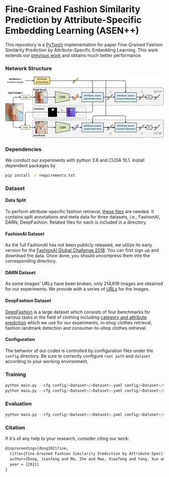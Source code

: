 # Fine-Grained Fashion Similarity Prediction by Attribute-Specific Embedding Learning (ASEN++)

This repository is a [PyTorch](https://pytorch.org/) implementation for paper Fine-Grained Fashion Similarity Prediction by Attribute-Specific Embedding Learning. This work extends our [previous work](https://github.com/maryeon/asen) and obtains much better performance.

### Network Structure

![network structure](imgs/framework.png)

### Dependencies

We conduct our experiments with python 3.6 and CUDA 10.1. Install dependent packages by

```sh
pip install -r requirements.txt
```

### Dataset

#### Data Split

To perform attribute-specific fashion retrieval, [these files](https://drive.google.com/file/d/1_Cyo-IkHYU977bneTXaMC_f63e3vLfSA/view?usp=sharing) are needed. It contains split annotations and meta data for three datasets, i.e., FashionAI, DARN, DeepFashion. Related files for each is included in a directory.

#### FashionAI Dataset

As the full FashionAI has not been publicly released, we utilize its early version for the [FashionAI Global Challenge 2018](https://tianchi.aliyun.com/competition/entrance/231671/introduction?spm=5176.12281949.1003.9.493e3eafCXLQGm). You can first sign up and download the data. Once done, you should uncompress them into the corresponding directory.

#### DARN Dataset

As some images’ URLs have been broken, only 214,619 images are obtained for our experiments. We provide with a series of [URLs](https://drive.google.com/file/d/10jpHsFI2njzEGl7kdACXbvstz6tXyE0R/view?usp=sharing) for the images.

#### DeepFashion Dataset

[DeepFashion](https://www.cv-foundation.org/openaccess/content_cvpr_2016/papers/Liu_DeepFashion_Powering_Robust_CVPR_2016_paper.pdf) is a large dataset which consists of four benchmarks for various tasks in the field of clothing including [category and attribute prediction](http://mmlab.ie.cuhk.edu.hk/projects/DeepFashion.html) which we use for our experiments, in-shop clothes retrieval, fashion landmark detection and consumer-to-shop clothes retrieval.

#### Configuration

The behavior of our codes is controlled by configuration files under the `config` directory. Be sure to correctly configure `root path` and `dataset` according to your working environment.

### Training

```python
python main.py --cfg config/<Dataset>/<Dataset>.yaml config/<Dataset>/s1.yaml
python main.py --cfg config/<Dataset>/<Dataset>.yaml config/<Dataset>/s2.yaml --resume runs/<Dataset>_s1/checkpoint.pth.tar
```

### Evaluation

```python
python main.py --cfg config/<Dataset>/<Dataset>.yaml config/<Dataset>/s2.yaml --resume runs/<Dataset>_s2/model_best.pth.tar --test TEST
```

### Citation

If it's of any help to your research, consider citing our work:

```latex
@inproceedings{dong2021fine,
  title={Fine-Grained Fashion Similarity Prediction by Attribute-Specific Embedding Learning},
  author={Dong, Jianfeng and Ma, Zhe and Mao, Xiaofeng and Yang, Xun and He, Yuan and Hong, Richang and Ji, Shouling},
  year = {2021}
}
```

